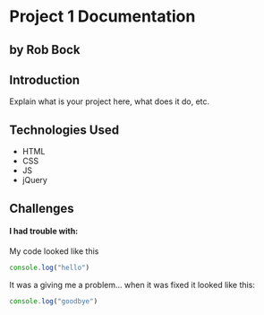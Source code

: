 # Project 1 Documentation
## by Rob Bock

## Introduction

Explain what is your project here, what does it do, etc.

## Technologies Used

- HTML
- CSS
- JS
- jQuery

## Challenges

#### I had trouble with: 

My code looked like this

```js
console.log("hello")
```

It was a giving me a problem... when it was fixed it looked like this:

```js
console.log("goodbye")

